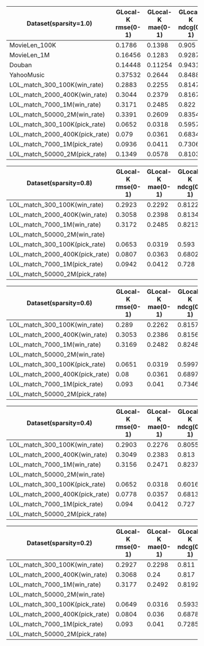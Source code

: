 | Dataset(sparsity=1.0)          | GLocal-K rmse(0-1) | GLocal-K mae(0-1) | GLocal-K ndcg(0-1) | ALS rmse(0-1) | ALS mae(0-1) | ALS ndcg(0-1) |
|--------------------------------|--------------------|-------------------|--------------------|---------------|--------------|---------------|
| MovieLen_100K                  | 0.1786             | 0.1398            | 0.905              | 0.18326       | 0.14556      | 0.9211        |
| MovieLen_1M                    | 0.16456            | 0.1283            | 0.9287             | 0.17488       | 0.14022      | 0.9422        |
| Douban                         | 0.14448            | 0.11254           | 0.9431             |               |              |               |
| YahooMusic                     | 0.37532            | 0.2644            | 0.8488             |               |              |               |
| LOL_match_300_100K(win_rate)   | 0.2883             | 0.2255            | 0.8147             | 0.1981        | 0.1549       | 0.9533        |
| LOL_match_2000_400K(win_rate)  | 0.3044             | 0.2379            | 0.8167             | 0.2061        | 0.1591       | 0.9617        |
| LOL_match_7000_1M(win_rate)    | 0.3171             | 0.2485            | 0.822              | 0.2152        | 0.1652       | 0.9632        |
| LOL_match_50000_2M(win_rate)   | 0.3391             | 0.2609            | 0.8354             | 0.2452        | 0.1851       | 0.962         |
| LOL_match_300_100K(pick_rate)  | 0.0652             | 0.0318            | 0.5957             | 0.1121        | 0.0833       | 0.8023        |
| LOL_match_2000_400K(pick_rate) | 0.079              | 0.0361            | 0.6834             | 0.1239        | 0.0888       | 0.8495        |
| LOL_match_7000_1M(pick_rate)   | 0.0936             | 0.0411            | 0.7306             | 0.1304        | 0.0921       | 0.8581        |
| LOL_match_50000_2M(pick_rate)  | 0.1349             | 0.0578            | 0.8103             | 0.1352        | 0.1002       | 0.8841        |

| Dataset(sparsity=0.8)          | GLocal-K rmse(0-1) | GLocal-K mae(0-1) | GLocal-K ndcg(0-1) |
|--------------------------------|--------------------|-------------------|--------------------|
| LOL_match_300_100K(win_rate)   | 0.2923             | 0.2292            | 0.8122             |
| LOL_match_2000_400K(win_rate)  | 0.3058             | 0.2398            | 0.8134             |
| LOL_match_7000_1M(win_rate)    | 0.3172             | 0.2485            | 0.8213             |
| LOL_match_50000_2M(win_rate)   |                    |                   |                    |
| LOL_match_300_100K(pick_rate)  | 0.0653             | 0.0319            | 0.593              |
| LOL_match_2000_400K(pick_rate) | 0.0807             | 0.0363            | 0.6802             |
| LOL_match_7000_1M(pick_rate)   | 0.0942             | 0.0412            | 0.728              |
| LOL_match_50000_2M(pick_rate)  |                    |                   |                    |

| Dataset(sparsity=0.6)          | GLocal-K rmse(0-1) | GLocal-K mae(0-1) | GLocal-K ndcg(0-1) |
|--------------------------------|--------------------|-------------------|--------------------|
| LOL_match_300_100K(win_rate)   | 0.289              | 0.2262            | 0.8157             |
| LOL_match_2000_400K(win_rate)  | 0.3053             | 0.2386            | 0.8156             |
| LOL_match_7000_1M(win_rate)    | 0.3169             | 0.2482            | 0.8248             |
| LOL_match_50000_2M(win_rate)   |                    |                   |                    |
| LOL_match_300_100K(pick_rate)  | 0.0651             | 0.0319            | 0.5997             |
| LOL_match_2000_400K(pick_rate) | 0.08               | 0.0361            | 0.6897             |
| LOL_match_7000_1M(pick_rate)   | 0.093              | 0.041             | 0.7346             |
| LOL_match_50000_2M(pick_rate)  |                    |                   |                    |

| Dataset(sparsity=0.4)          | GLocal-K rmse(0-1) | GLocal-K mae(0-1) | GLocal-K ndcg(0-1) |
|--------------------------------|--------------------|-------------------|--------------------|
| LOL_match_300_100K(win_rate)   | 0.2903             | 0.2276            | 0.8055             |
| LOL_match_2000_400K(win_rate)  | 0.3049             | 0.2383            | 0.813              |
| LOL_match_7000_1M(win_rate)    | 0.3156             | 0.2471            | 0.8237             |
| LOL_match_50000_2M(win_rate)   |                    |                   |                    |
| LOL_match_300_100K(pick_rate)  | 0.0652             | 0.0318            | 0.6016             |
| LOL_match_2000_400K(pick_rate) | 0.0778             | 0.0357            | 0.6813             |
| LOL_match_7000_1M(pick_rate)   | 0.094              | 0.0412            | 0.727              |
| LOL_match_50000_2M(pick_rate)  |                    |                   |                    |

| Dataset(sparsity=0.2)          | GLocal-K rmse(0-1) | GLocal-K mae(0-1) | GLocal-K ndcg(0-1) |
|--------------------------------|--------------------|-------------------|--------------------|
| LOL_match_300_100K(win_rate)   | 0.2927             | 0.2298            | 0.811              |
| LOL_match_2000_400K(win_rate)  | 0.3068             | 0.24              | 0.817              |
| LOL_match_7000_1M(win_rate)    | 0.3177             | 0.2492            | 0.8192             |
| LOL_match_50000_2M(win_rate)   |                    |                   |                    |
| LOL_match_300_100K(pick_rate)  | 0.0649             | 0.0316            | 0.5933             |
| LOL_match_2000_400K(pick_rate) | 0.0804             | 0.036             | 0.6878             |
| LOL_match_7000_1M(pick_rate)   | 0.093              | 0.041             | 0.7285             |
| LOL_match_50000_2M(pick_rate)  |                    |                   |                    |

